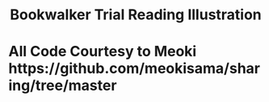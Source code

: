 <h1 align="center">Bookwalker Trial Reading Illustration</h1>
<h1> All Code Courtesy to Meoki https://github.com/meokisama/sharing/tree/master </h1>
